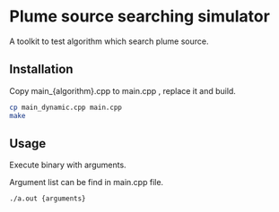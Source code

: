 # Plume source searching simulator

A toolkit to test algorithm which search plume source.

## Installation

Copy main_{algorithm}.cpp to main.cpp , replace it and build.
 
```bash
cp main_dynamic.cpp main.cpp
make
```

## Usage

Execute binary with arguments.

Argument list can be find in main.cpp file.

```bash
./a.out {arguments}
```
